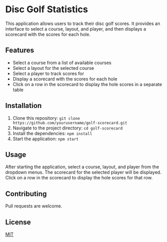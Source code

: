 # Disc Golf Statistics

This application allows users to track their disc golf scores. It provides an interface to select a course, layout, and player, and then displays a scorecard with the scores for each hole.

## Features

- Select a course from a list of available courses
- Select a layout for the selected course
- Select a player to track scores for
- Display a scorecard with the scores for each hole
- Click on a row in the scorecard to display the hole scores in a separate table

## Installation

1. Clone this repository: `git clone https://github.com/yourusername/golf-scorecard.git`
2. Navigate to the project directory: `cd golf-scorecard`
3. Install the dependencies: `npm install`
4. Start the application: `npm start`

## Usage

After starting the application, select a course, layout, and player from the dropdown menus. The scorecard for the selected player will be displayed. Click on a row in the scorecard to display the hole scores for that row.

## Contributing

Pull requests are welcome.

## License

[MIT](https://choosealicense.com/licenses/mit/)
